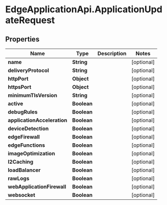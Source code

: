# EdgeApplicationApi.ApplicationUpdateRequest

## Properties

Name | Type | Description | Notes
------------ | ------------- | ------------- | -------------
**name** | **String** |  | [optional] 
**deliveryProtocol** | **String** |  | [optional] 
**httpPort** | **Object** |  | [optional] 
**httpsPort** | **Object** |  | [optional] 
**minimumTlsVersion** | **String** |  | [optional] 
**active** | **Boolean** |  | [optional] 
**debugRules** | **Boolean** |  | [optional] 
**applicationAcceleration** | **Boolean** |  | [optional] 
**deviceDetection** | **Boolean** |  | [optional] 
**edgeFirewall** | **Boolean** |  | [optional] 
**edgeFunctions** | **Boolean** |  | [optional] 
**imageOptimization** | **Boolean** |  | [optional] 
**l2Caching** | **Boolean** |  | [optional] 
**loadBalancer** | **Boolean** |  | [optional] 
**rawLogs** | **Boolean** |  | [optional] 
**webApplicationFirewall** | **Boolean** |  | [optional] 
**websocket** | **Boolean** |  | [optional] 


